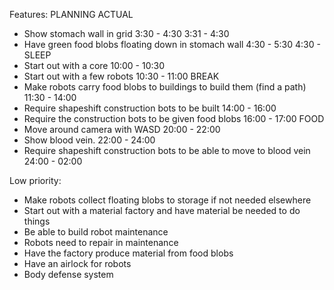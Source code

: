 Features:                                                                       PLANNING        ACTUAL
- Show stomach wall in grid                                                     3:30 - 4:30     3:31 - 4:30
- Have green food blobs floating down in stomach wall                           4:30 - 5:30     4:30 - 
                                                                                SLEEP
- Start out with a core                                                         10:00 - 10:30
- Start out with a few robots                                                   10:30 - 11:00
                                                                                BREAK
- Make robots carry food blobs to buildings to build them (find a path)         11:30 - 14:00
- Require shapeshift construction bots to be built                              14:00 - 16:00
- Require the construction bots to be given food blobs                          16:00 - 17:00
                                                                                FOOD
- Move around camera with WASD                                                  20:00 - 22:00
- Show blood vein.                                                              22:00 - 24:00
- Require shapeshift construction bots to be able to move to blood vein         24:00 - 02:00

Low priority:
- Make robots collect floating blobs to storage if not needed elsewhere
- Start out with a material factory and have material be needed to do things
- Be able to build robot maintenance
- Robots need to repair in maintenance
- Have the factory produce material from food blobs
- Have an airlock for robots
- Body defense system
